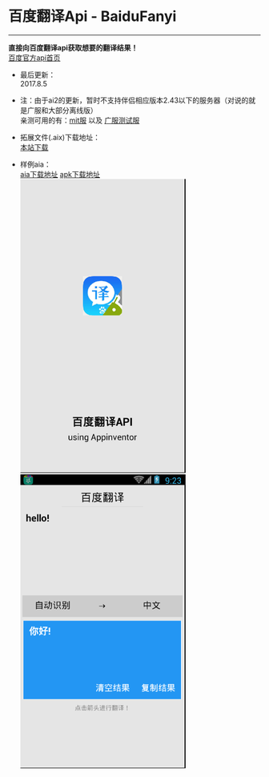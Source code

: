 # 百度翻译Api - BaiduFanyi

---

**直接向百度翻译api获取想要的翻译结果！**  
[百度官方api首页](http://fanyi-api.baidu.com/api/trans/product/desktop?req=developer)

* 最后更新：  
  2017.8.5

* 注：由于ai2的更新，暂时不支持伴侣相应版本2.43以下的服务器（对说的就是广服和大部分离线版）  
  亲测可用的有：[mit服](http://ai2.appinventor.mit.edu) 以及 [广服测试服](http://apptest.gzjkw.net)

* 拓展文件\(.aix\)下载地址：  
  [本站下载](aix/cn.colintree.aix.Translators.BaiduFanyi.aix)

* 样例aia：  
  [aia下载地址](https://github.com/ColinTree/aix_colintree_cn/releases/download/BaiduFanyiTest/BaiduFanyiTest.aia)  [apk下载地址](https://github.com/ColinTree/aix_colintree_cn/releases/download/BaiduFanyiTest/BaiduFanyiTest.apk)  
  ![](/images/BaiduFanyi/aiaRuntimeScreenshot1.png) ![](/images/BaiduFanyi/aiaRuntimeScreenshot2.png)



